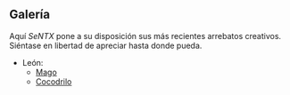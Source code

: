 ## Galería

Aquí *SeNTX* pone a su disposición sus más recientes arrebatos creativos.
Siéntase en libertad de apreciar hasta donde pueda.

* León:
	* [Mago][]
	* [Cocodrilo][]

[Mago]: $%/galeria/leon/wizard.png 
[Cocodrilo]: $%/galeria/leon/s_croc.png 

